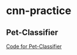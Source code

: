 # cnn-practice

## Pet-Classifier

[Code for Pet-Classifier](DL_Project_Submission_Pet_Classification.ipynb)
